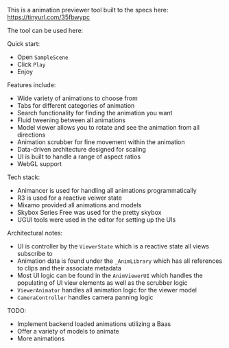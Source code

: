 This is a animation previewer tool built to the specs here: https://tinyurl.com/35fbwypc

The tool can be used here: 

Quick start:
- Open `SampleScene`
- Click `Play`
- Enjoy

Features include:
- Wide variety of animations to choose from
- Tabs for different categories of animation
- Search functionality for finding the animation you want
- Fluid tweening between all animations
- Model viewer allows you to rotate and see the animation from all directions
- Animation scrubber for fine movement within the animation
- Data-driven architecture designed for scaling
- UI is built to handle a range of aspect ratios
- WebGL support

Tech stack:
- Animancer is used for handling all animations programmatically
- R3 is used for a reactive veiwer state
- Mixamo provided all animations and models
- Skybox Series Free was used for the pretty skybox
- UGUI tools were used in the editor for setting up the UIs

Architectural notes:
- UI is controller by the `ViewerState` which is a reactive state all views subscribe to
- Animation data is found under the `_AnimLibrary` which has all references to clips and their associate metadata
- Most UI logic can be found in the `AnimViewerUI` which handles the populating of UI view elements as well as the scrubber logic
- `ViewerAnimator` handles all animation logic for the viewer model
- `CameraController` handles camera panning logic

TODO:
- Implement backend loaded animations utilizing a Baas
- Offer a variety of models to animate
- More animations
